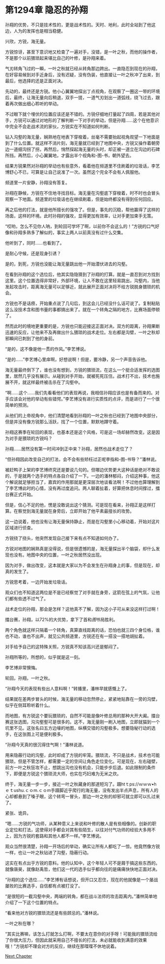# 第1294章 隐忍的孙翔

孙翔的优势，不只是技术性的，更是战术性的。天时、地利，此时全站到了他这边，人为的发挥也是相当稳健。

兴欣，方锐，海无量。

方锐惊讶，甚至下意识地又检查了一遍对手，没错，是一叶之秋，而他的操作者，不是那个以前猥琐起来堪比自己的叶修，是孙翔来着。

气刃转角飞过的一瞬，一叶之秋就已经从转角那边跨出。一直隐忍到现在的孙翔，在好容易候到对手近身后，没有迟疑，没有伪装，他直接让一叶之秋冲了出来，到最后，他选择的还是正面对决。

先动的，最终还是方锐。他小心翼翼地探出丁点视角，在观察了一圈这一带的环境后，最终，让海无量向后稍退，双手一搓，一道气刃划出一道弧线，绕飞过去，跟着再次做出细心聆听的举动。

不过眼下就个埋伏的位置应该还是不错的。方锐仔细地打量起了四周，若是其他对手，方锐可以通过对地形的了解判断一下对手的举动，但是孙翔……这个在他意识中完全不会走战术流的家伙，方锐实在不知道如何判断。

钻入沟壑的海无量，娴熟地在地表下穿梭着，丝毫不需要抬起视角观望一下地面是到了什么位置。就这样不消片刻，海无量就已经到了地图中央，方锐又操作着朝旁边一道细沟拐了拐，再然后，悄然探起海无量的头时，却正被一道立在沟边的石碑所挡，再然后，小心翼翼地，才露出半个视角和-图-书，朝外望去。

结果方锐果然对孙翔的举动也有些意外，看着他在频道里不住刷着的垃圾话，李艺博舒心不已，可算是让自己说准了一次。虽然这个完全不会有人佩服他。

频道里一片安静，孙翔没有答复。

孙翔在静候，方锐在不住地寻找目标。海无量在沟壑底下穿梭着，时不时也会冒头观察一下地面。频道里的垃圾话也在继续刷着，但是始终都没有得到任何回应。

再之后他的打法，就是他所擅长的强攻了。但是，事先的沉稳，帮他赢得了这样的场面，这样的环境。此时孙翔的强攻，显得更加有效率，让对手更加束手无策。

“哎哟，怎么不见你人呐，到轮回可学坏了啊，以前你不会这么的！”方锐的口气好像和孙翔多熟多了解似的，事实上两人以前真没有过什么交集。

他听到了，同时……也看到了。

是耐心守候，还是现身引诱？

是的，到死，方锐也没能让海无量跳出他一开始潜伏进去的沟壑。

在看到孙翔的这个选位后，他其实隐隐猜到了孙翔的打算。就是一直忍到对方找到这里。这个位置选得非常好，外部环境，让人不敢在这里轻易跳出，沟壑内，当他发起攻击时，距离海无量可以足够近，就此展开正面对决将不给方锐脱身猥琐的机会。

方锐也不是话痨，开始重点说了几句后，到这会儿已经没什么话可说了。复制粘贴这么没技术含和图书量的事都搞出来了。就在一个转角之隔的地方，比赛场面停顿了。

然而此时的境地更重要的是，方锐也只能迎接这正面对决。双方的距离，孙翔果断迅速的反应，让他来不及再做出什么猥琐的战术走位。左右都是沟壁，一叶之秋却邪瞬间已刺到了他的身前。

“是的，这不像是他一贯的作风。”李艺博说。

“是的……”李艺博心里痒啊，好想说啊！但是，要冷静，另一个声音告诉他。

海无量最终倒下了，谁也没有想到，方锐的猥琐流，在这么一个挺合适发挥的选图里，居然几乎没有展示。从碰到对手开始，就被死死压住。战术打不出，技术也施展不开，就这样最终被击杀在了沟壑中。

“啊……这个……我们先看看他们的表现再说，我相信孙翔应该也是有备而来的。对手应该会对他的举动有些错愕。”李艺博没有进行实质性的点评，而是进行了一个很简单的预测。

从他们的上帝视角中，他们清楚地看到孙翔的一叶之秋也已经到了地图中央部分，但是并没有像方锐那么活跃，找了一个位置，默默地蹲守着。

孙翔这赛季在轮回的表现，也基本还是这个风格，可是这一场却赫然改变。这是因为对手是猥琐的方锐吗？

孙翔……居然没有第一时间冲到正中来？孙翔，居然也战术走位了？

“但孙翔因此改变自己的打法，会不会有些矫枉过正呢李指和-图-书导？”潘林说。

被赶鸭子上架的李艺博终究还是要说几句的。但哪边优势更大这种话是绝对不敢说的，于是就两个选手的特点各自介绍了一下。一边的潘林郁闷，介绍这种事，他这个解说就足够担当了，嘉宾的作用那就是更深层次地谈看法啊！不过他也算理解到了李艺博此时的心情，没有再过度追问。两人聊着扯着，好算把休息时间撑过，擂台赛正式开始。

但是，信心不足的他，愣是没敢说出这个猜测。可是现在看来，孙翔正是这样打算。在察觉到海无量就在身旁后，立即开始了他平素最擅长的攻势。

这一边说着，他也没有让海无量保持静止，而是在沟壑里小心移动着，开始对这片区域进行侦查。

方锐挠了挠头，他突然发现自己接下来有点不知道如何办了。

方锐对地图的娴熟真是没得说，但是很遗憾的是，海无量探出半个脑袋，却什么发现也没有。地图中央的位置，一叶之秋居然没出现。

因为对手，做出改变，这本就是大家以为不会发生在孙翔身上的事，但是现在，却真的发生了。

方锐思考着，一边开始发垃圾话。

观众们也不知道这两位是不是已经察觉了对手就在身旁，这箭在弦上的气氛，让他们都有些透不过气了。

战术走位的孙翔，那会是怎样？这他真不了解，因为这小子可从来没这样打过啊！

擂台赛，孙翔，以72%的大优势，拿下了首和*图*书局胜利。

两个角色就这样只隔着一个转角，真算直线距离的话，恐怕也就三四个身位格，谁也不动，谁也不出声，就见公共频道里，方锐还在有一搭没一搭地胡扯着。

对手给予自己的这特殊关照，方锐真不知该高兴还是郁闷了。

孙翔所等的，所想的，似乎就是这一刻。

李艺博非常懊悔。

轮回，孙翔，一叶之秋。

“孙翔今天的表现有些出人意料啊！”转播里，潘林早就感慨上了。

结果就在差两步冒头的时候，海无量的移动忽然停止，紧紧地贴靠在一旁的沟壁，似乎在侧耳聆听着什么。

而地图，有方锐这个要玩猥琐的，自然不可能是像叶修总用的那种大开大阖。擂台赛这张选图，沟沟壑壑可是很多的。这不，海无量刚一刷入地图，立即就猫到一个坑里不见。这张名曰五方边壕的地图，纵横交错的沟壑极多。想要隐秘行动的选手，在这张图上可是便利极多。

“孙翔今天真的很沉得住气啊！”潘林说道。

用来隐蔽行动的沟壑，此时却成了方锐的牢笼。猥琐流，不只是战术，技术也可能猥琐，但是不管怎样，都需要一定的空间让角色走位变化。可是现在，左右碰壁，前方一叶之秋狂攻不止，想跳出沟也没有机会，只能步步后退。如此限制的条件下，即便是方锐这个猥琐流大师，也实在巧妇难为无米之炊。

终于，海无量一步一步，接近一叶之秋藏身的那道短沟了。蹑htｔps://ｗｗｗ•hｅｔushu.ｃｏm.ｃｏm手蹑脚近乎爬行的海无量，没有发出半点声息，所有人的心却都悬到了嗓子眼，这个转弯一冒头，那边一叶之秋的却邪可就立即可以扎过来了。

紧张、诡异。

“嗯……方锐的气功师，从某种意义上来说和叶修的散人是有些相像的。创新的职业定位和打法，这使得对手都会对其有些陌生，以往对付气功师的经验大多用不上，因为方锐的套路和其他人都不一样。”李艺博说。

观众当然很清楚，孙翔一开场后的举动，确实让所有人都吃了一惊。他竟然像方锐一样，也让一叶之秋钻进了沟壑，隐蔽行动。

这实在有点出乎方锐的意料。他的认知中，这个年轻人可不是屑于搞这些东西的。就像唐昊，就像赵禹哲，他们这一代的选手似乎都向往的是痛痛快快地正面对决。

“孙翔的这个选位……”李艺博有话想说，但开口又忍住，现在的他就像是一个屡战屡败的比赛选手，自信都有点被打没了。

“是很短的一截沟壑中央，两端的转角，都在战斗法师的攻击距离内。”潘林简单地介绍了一下这个位置的特点。

“看来他对方锐的猥琐流还是有些顾忌的。”潘林说。

一叶之秋在哪？

“其实比赛嘛，该怎么打就怎么打啊，不要太在意你的对手呀！可能我的猥琐流给了你很大压力，但因此就采用自己不擅长的打法，未必就能收到满意的效果哦！”方锐却不理会对方的反应，继续在那喋喋不休地说着。



[Next Chapter](第1295章.md)